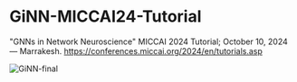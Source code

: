# GiNN-MICCAI24-Tutorial
"GNNs in Network Neuroscience" MICCAI 2024 Tutorial; October 10, 2024 — Marrakesh.
https://conferences.miccai.org/2024/en/tutorials.asp

![GiNN-final](https://github.com/user-attachments/assets/a921234f-b490-4b55-9636-7914fe8487b6)

